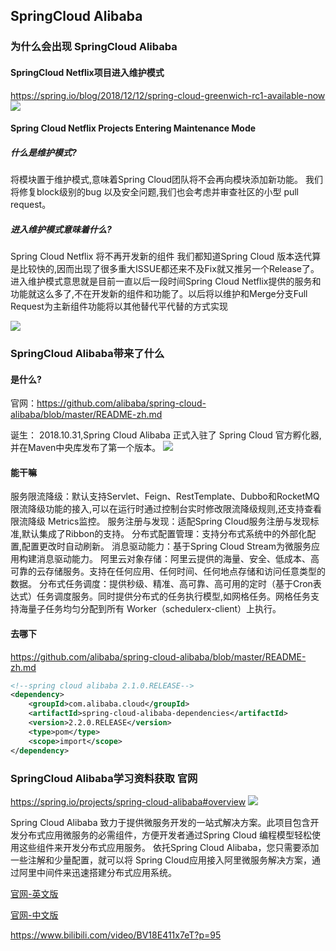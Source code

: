 ## SpringCloud Alibaba

### 为什么会出现 SpringCloud Alibaba
#### SpringCloud Netflix项目进入维护模式
https://spring.io/blog/2018/12/12/spring-cloud-greenwich-rc1-available-now
![](https://img2020.cnblogs.com/blog/1231979/202008/1231979-20200815145323068-1455430704.png)

#### Spring Cloud Netflix Projects Entering Maintenance Mode
##### 什么是维护模式?
将模块置于维护模式,意味着Spring Cloud团队将不会再向模块添加新功能。
我们将修复block级别的bug 以及安全问题,我们也会考虑并审查社区的小型 pull request。


##### 进入维护模式意味着什么?
Spring Cloud Netflix 将不再开发新的组件
我们都知道Spring Cloud 版本迭代算是比较快的,因而出现了很多重大ISSUE都还来不及Fix就又推另一个Release了。进入维护模式意思就是目前一直以后一段时间Spring Cloud Netflix提供的服务和功能就这么多了,不在开发新的组件和功能了。以后将以维护和Merge分支Full Request为主新组件功能将以其他替代平代替的方式实现

![](https://img2020.cnblogs.com/blog/1231979/202008/1231979-20200815145713208-1318531318.png)



### SpringCloud Alibaba带来了什么
#### 是什么?
官网：https://github.com/alibaba/spring-cloud-alibaba/blob/master/README-zh.md

诞生：
2018.10.31,Spring Cloud Alibaba 正式入驻了 Spring Cloud 官方孵化器,并在Maven中央库发布了第一个版本。
![](https://img2020.cnblogs.com/blog/1231979/202008/1231979-20200815150510493-290637071.png)


#### 能干嘛
服务限流降级：默认支持Servlet、Feign、RestTemplate、Dubbo和RocketMQ限流降级功能的接入,可以在运行时通过控制台实时修改限流降级规则,还支持查看限流降级 Metrics监控。
服务注册与发现：适配Spring Cloud服务注册与发现标准,默认集成了Ribbon的支持。
分布式配置管理：支持分布式系统中的外部化配置,配置更改时自动刷新。
消息驱动能力：基于Spring Cloud Stream为微服务应用构建消息驱动能力。
阿里云对象存储：阿里云提供的海量、安全、低成本、高可靠的云存储服务。支持在任何应用、任何时间、任何地点存储和访问任意类型的数据。
分布式任务调度：提供秒级、精准、高可靠、高可用的定时（基于Cron表达式）任务调度服务。同时提供分布式的任务执行模型,如网格任务。网格任务支持海量子任务均匀分配到所有 Worker（schedulerx-client）上执行。

#### 去哪下
https://github.com/alibaba/spring-cloud-alibaba/blob/master/README-zh.md

```xml
<!--spring cloud alibaba 2.1.0.RELEASE-->
<dependency>
    <groupId>com.alibaba.cloud</groupId>
    <artifactId>spring-cloud-alibaba-dependencies</artifactId>
    <version>2.2.0.RELEASE</version>
    <type>pom</type>
    <scope>import</scope>
</dependency>
```

### SpringCloud Alibaba学习资料获取 官网
https://spring.io/projects/spring-cloud-alibaba#overview
![](https://img2020.cnblogs.com/blog/1231979/202008/1231979-20200815153801571-664322731.png)

Spring Cloud Alibaba 致力于提供微服务开发的一站式解决方案。此项目包含开发分布式应用微服务的必需组件，方便开发者通过Spring Cloud 编程模型轻松使用这些组件来开发分布式应用服务。
依托Spring Cloud Alibaba，您只需要添加一些注解和少量配置，就可以将 Spring Cloud应用接入阿里微服务解决方案，通过阿里中间件来迅速搭建分布式应用系统。


[官网-英文版](https://github.com/alibaba/spring-cloud-alibaba)

[官网-中文版](https://github.com/alibaba/spring-cloud-alibaba/blob/master/README-zh.md)


https://www.bilibili.com/video/BV18E411x7eT?p=95
